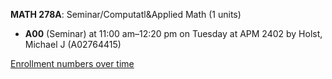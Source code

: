 **MATH 278A**: Seminar/Computatl&Applied Math (1 units)

- **A00** (Seminar) at 11:00 am–12:20 pm on Tuesday at APM 2402 by Holst, Michael J (A02764415)

[Enrollment numbers over time](./MATH278A.tsv)
